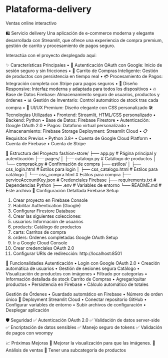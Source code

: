 # Plataforma-delivery
Ventas online interactivo 

🛍️ Servicio delivery
Una aplicación de e-commerce moderna y elegante desarrollada con Streamlit, que ofrece una experiencia de compra premium, gestión de carrito y procesamiento de pagos seguro.

Interactúa con el proyecto desplegado aquí:

✨ Características Principales
   •	🔐 Autenticación OAuth con Google: Inicio de sesión seguro y sin fricciones
   •	🛒 Carrito de Compras Inteligente: Gestión de productos con persistencia en tiempo real
   •	💳 Procesamiento de Pagos: Integración completa con Stripe para pagos seguros
   •	📱 Diseño Responsive: Interfaz moderna y adaptada para todos los dispositivos
   •	🔥 Base de Datos Firebase: Almacenamiento seguro de usuarios, productos y órdenes
   •	📊 Gestión de Inventario: Control automático de stock tras cada compra
   •	🎨 UI/UX Premium: Diseño elegante con CSS personalizado
🛠️ Tecnologías Utilizadas
   •	Frontend: Streamlit, HTML/CSS personalizado
   •	Backend: Python
   •	Base de Datos: Firebase Firestore
   •	Autenticación: Google OAuth 2.0
   •	Pagos: Datafono virtual personalizado
   •	Almacenamiento: Firebase Storage
Deployment: Streamlit Cloud
   •	📋 Requisitos Previos
   •	Python 3.8+
   •	Cuenta de Google Cloud Platform
   •	Cuenta de Firebase
   •	Cuenta de Stripe

📁 Estructura del Proyecto
fashion-store/
├── app.py                 # Página principal y autenticación
├── pages/
│   ├── catalogo.py       # Catálogo de productos
│   └── compraok.py       # Confirmación de compra
├── estilos/
│   ├── css_login.html    # Estilos para login
│   ├── css_catalogo.html # Estilos para catálogo
│   └── css_compra.html   # Estilos para compra
├── serviceAccountKey.json # Credenciales Firebase
├── requirements.txt      # Dependencias Python
├── .env                  # Variables de entorno
└── README.md            # Este archivo
🔧 Configuración Detallada
Firebase Setup
   1.	Crear proyecto en Firebase Console
   2.	Habilitar Authentication (Google)
   3.	Configurar Firestore Database
   4.	Crear las siguientes colecciones:
   5.	usuarios: Información de usuarios
   6.	products: Catálogo de productos
   7.	carts: Carritos de compra
   8.	orders: Órdenes completadas
Google OAuth Setup
   1.	Ir a Google Cloud Console
   2.	Crear credenciales OAuth 2.0
   3.	Configurar URIs de redirección:
      http://localhost:8501

🎯 Funcionalidades
Autenticación
    •	Login con Google OAuth 2.0
    •	Creación automática de usuarios
    •	Gestión de sesiones segura
Catálogo
    •	Visualización de productos con imágenes
    •	Filtrado por categorías
    •	Información detallada de stock
Carrito de Compras
    •	Agregar/quitar productos
    •	Persistencia en Firebase
    •	Cálculo automático de totales

Gestión de Órdenes
    •	Guardado automático en Firebase
    •	Número de orden único
🚀 Deployment
   Streamlit Cloud
    •	Conectar repositorio GitHub
    •	Configurar variables de entorno
    •	Subir archivos de configuración
    •	Desplegar aplicación
    
🛡️ Seguridad
✅ Autenticación OAuth 2.0
✅ Validación de datos server-side
✅ Encriptación de datos sensibles
✅ Manejo seguro de tokens
✅ Validación de pagos con woompy

📈 Próximas Mejoras
   	Mejorar la visualización para que las imágenes.
   	Análisis de ventas
   	Tener una subcategoría de productos
 



